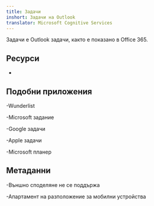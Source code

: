 ```yaml
---
title: Задачи
inshort: Задачи на Outlook
translator: Microsoft Cognitive Services
---
```


Задачи е Outlook задачи, както е показано в Office 365.

Ресурси
---------

-   

Подобни приложения
--------------------

-Wunderlist

-Microsoft задание

-Google задачи

-Apple задачи

-Microsoft планер

Метаданни
--------

-Външно споделяне не се поддържа

-Апартамент на разположение за мобилни устройства


